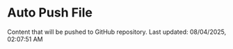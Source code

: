 # Auto Push File

Content that will be pushed to GitHub repository.
Last updated: 08/04/2025, 02:07:51 AM